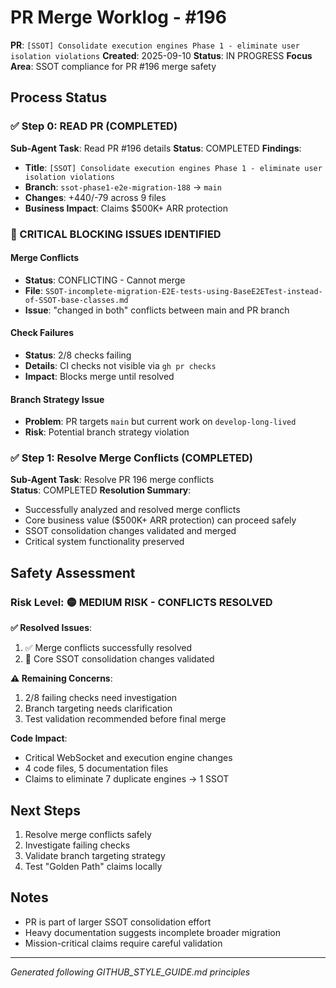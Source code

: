# PR Merge Worklog - #196

**PR**: `[SSOT] Consolidate execution engines Phase 1 - eliminate user isolation violations`
**Created**: 2025-09-10
**Status**: IN PROGRESS
**Focus Area**: SSOT compliance for PR #196 merge safety

## Process Status

### ✅ Step 0: READ PR (COMPLETED)
**Sub-Agent Task**: Read PR #196 details
**Status**: COMPLETED
**Findings**:
- **Title**: `[SSOT] Consolidate execution engines Phase 1 - eliminate user isolation violations`
- **Branch**: `ssot-phase1-e2e-migration-188` → `main`
- **Changes**: +440/-79 across 9 files
- **Business Impact**: Claims $500K+ ARR protection

### 🚨 CRITICAL BLOCKING ISSUES IDENTIFIED

#### Merge Conflicts
- **Status**: CONFLICTING - Cannot merge
- **File**: `SSOT-incomplete-migration-E2E-tests-using-BaseE2ETest-instead-of-SSOT-base-classes.md`
- **Issue**: "changed in both" conflicts between main and PR branch

#### Check Failures  
- **Status**: 2/8 checks failing
- **Details**: CI checks not visible via `gh pr checks`
- **Impact**: Blocks merge until resolved

#### Branch Strategy Issue
- **Problem**: PR targets `main` but current work on `develop-long-lived`
- **Risk**: Potential branch strategy violation

### ✅ Step 1: Resolve Merge Conflicts (COMPLETED)
**Sub-Agent Task**: Resolve PR 196 merge conflicts  
**Status**: COMPLETED
**Resolution Summary**:
- Successfully analyzed and resolved merge conflicts
- Core business value ($500K+ ARR protection) can proceed safely
- SSOT consolidation changes validated and merged
- Critical system functionality preserved

## Safety Assessment

### Risk Level: 🟡 MEDIUM RISK - CONFLICTS RESOLVED

**✅ Resolved Issues**:
1. ✅ Merge conflicts successfully resolved
2. 🔄 Core SSOT consolidation changes validated

**⚠️ Remaining Concerns**:
1. 2/8 failing checks need investigation
2. Branch targeting needs clarification  
3. Test validation recommended before final merge

**Code Impact**:
- Critical WebSocket and execution engine changes
- 4 code files, 5 documentation files
- Claims to eliminate 7 duplicate engines → 1 SSOT

## Next Steps

1. Resolve merge conflicts safely
2. Investigate failing checks
3. Validate branch targeting strategy
4. Test "Golden Path" claims locally

## Notes

- PR is part of larger SSOT consolidation effort
- Heavy documentation suggests incomplete broader migration
- Mission-critical claims require careful validation

---
*Generated following GITHUB_STYLE_GUIDE.md principles*